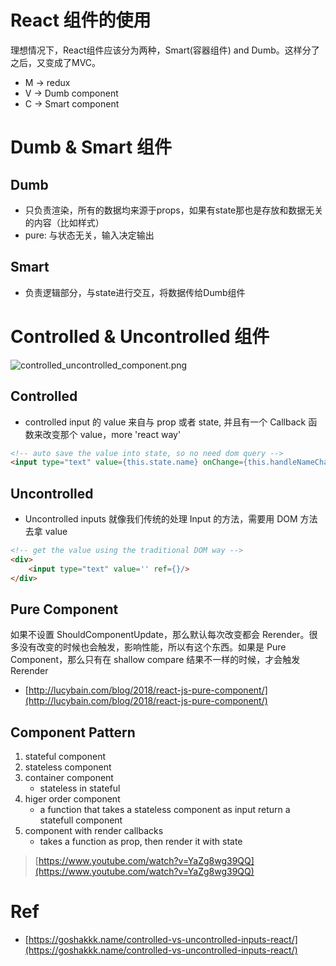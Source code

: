 # React 组件的使用
理想情况下，React组件应该分为两种，Smart(容器组件) and Dumb。这样分了之后，又变成了MVC。
- M -> redux
- V -> Dumb component
- C -> Smart component

# Dumb & Smart 组件
## Dumb
- 只负责渲染，所有的数据均来源于props，如果有state那也是存放和数据无关的内容（比如样式）
- pure: 与状态无关，输入决定输出

## Smart
- 负责逻辑部分，与state进行交互，将数据传给Dumb组件


# Controlled & Uncontrolled 组件
![controlled_uncontrolled_component.png](controlled_uncontrolled_component.png)

## Controlled
- controlled input 的 value 来自与 prop 或者 state, 并且有一个 Callback 函数来改变那个 value，more 'react way' 

```html
<!-- auto save the value into state, so no need dom query -->
<input type="text" value={this.state.name} onChange={this.handleNameChange}/>
```

## Uncontrolled
- Uncontrolled inputs 就像我们传统的处理 Input 的方法，需要用 DOM 方法去拿 value 

```html
<!-- get the value using the traditional DOM way -->
<div>
    <input type="text" value='' ref={}/>
</div>
```

## Pure Component
如果不设置 ShouldComponentUpdate，那么默认每次改变都会 Rerender。很多没有改变的时候也会触发，影响性能，所以有这个东西。如果是 Pure Component，那么只有在 shallow compare 结果不一样的时候，才会触发 Rerender
- [http://lucybain.com/blog/2018/react-js-pure-component/](http://lucybain.com/blog/2018/react-js-pure-component/)

## Component Pattern
1. stateful component
2. stateless component
3. container component 
	- stateless in stateful
4. higer order component 
	- a function that takes a stateless component as input return a statefull component
5. component with render callbacks
	- takes a function as prop, then render it with state
> [https://www.youtube.com/watch?v=YaZg8wg39QQ](https://www.youtube.com/watch?v=YaZg8wg39QQ)


# Ref
- [https://goshakkk.name/controlled-vs-uncontrolled-inputs-react/](https://goshakkk.name/controlled-vs-uncontrolled-inputs-react/)
